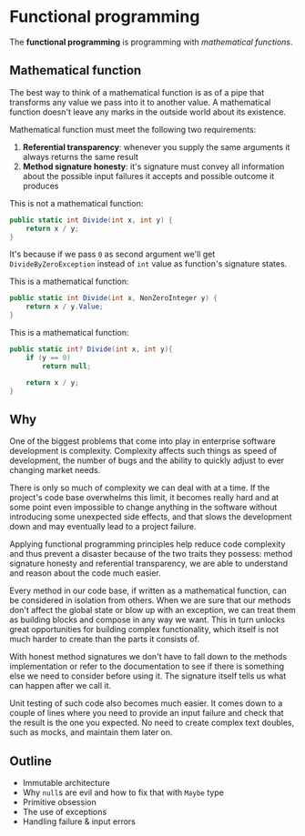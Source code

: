 # Functional programming

The **functional programming** is programming with *mathematical functions*.

## Mathematical function

The best way to think of a mathematical function is as of a pipe that transforms any value we pass into it to another value. A mathematical function doesn't leave any marks in the outside world about its existence.

Mathematical function must meet the following two requirements:

1. **Referential transparency**: whenever you supply the same arguments it always returns the same result
2. **Method signature honesty**: it's signature must convey all information about the possible input failures it accepts and possible outcome it produces

This is not a mathematical function:

```csharp
public static int Divide(int x, int y) {
    return x / y;
}
```

It's because if we pass `0` as second argument we'll get `DivideByZeroException` instead of `int` value as function's signature states.

This is a mathematical function:

```csharp
public static int Divide(int x, NonZeroInteger y) {
    return x / y.Value;
}
```

This is a mathematical function:

```csharp
public static int? Divide(int x, int y){
    if (y == 0)
        return null;

    return x / y;    
}
```

## Why

One of the biggest problems that come into play in enterprise software development is complexity. Complexity affects such things as speed of development, the number of bugs and the ability to quickly adjust to ever changing market needs.

There is only so much of complexity we can deal with at a time. If the project's code base overwhelms this limit, it becomes really hard and at some point even impossible to change anything in the software without introducing some unexpected side effects, and that slows the development down and may eventually lead to a project failure.

Applying functional programming principles help reduce code complexity and thus prevent a disaster because of the two traits they possess: method signature honesty and referential transparency, we are able to understand and reason about the code much easier.

Every method in our code base, if written as a mathematical function, can be considered in isolation from others. When we are sure that our methods don't affect the global state or blow up with an exception, we can treat them as building blocks and compose in any way we want. This in turn unlocks great opportunities for building complex functionality, which itself is not much harder to create than the parts it consists of.

With honest method signatures we don't have to fall down to the methods implementation or refer to the documentation to see if there is something else we need to consider before using it. The signature itself tells us what can happen after we call it.

Unit testing of such code also becomes much easier. It comes down to a couple of lines where you need to provide an input failure and check that the result is the one you expected. No need to create complex text doubles, such as mocks, and maintain them later on.

## Outline

- Immutable architecture
- Why `null`s are evil and how to fix that with `Maybe` type
- Primitive obsession
- The use of exceptions
- Handling failure & input errors
